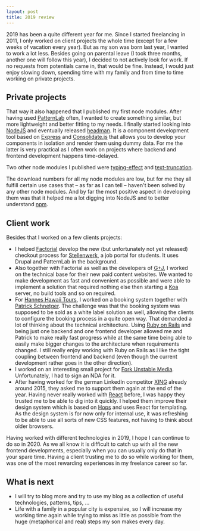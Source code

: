 ```yaml
---
layout: post
title: 2019 review
---
```


2019 has been a quite different year for me. Since I started freelancing in 2011, I only worked on client projects the whole time (except for a few weeks of vacation every year). But as my son was born last year, I wanted to work a lot less<!--more-->. Besides going on parental leave (I took three months, another one will follow this year), I decided to not actively look for work. If no requests from potentials came in, that would be fine. Instead, I would just enjoy slowing down, spending time with my family and from time to time working on private projects.

## Private projects

That way it also happened that I published my first node modules. After having used [PatternLab](https://patternlab.io/) often, I wanted to create something similar, but more lightweight and better fitting to my needs. I finally started looking into [NodeJS](https://nodejs.org/) and eventually released [headman](https://www.npmjs.com/package/headman). It is a component development tool based on [Express](https://www.npmjs.com/package/express) and [Consolidate.js](https://www.npmjs.com/package/consolidate) that allows you to develop your components in isolation and render them using dummy data. For me the latter is very practical as I often work on projects where backend and frontend development happens time-delayed.

Two other node modules I published were [typing-effect](https://www.npmjs.com/package/typing-effect) and [text-truncation](https://www.npmjs.com/package/text-truncation).

The download numbers for all my node modules are low, but for me they all fulfill certain use cases that – as far as I can tell – haven't been solved by any other node modules. And by far the most positive aspect in developing them was that it helped me a lot digging into NodeJS and to better understand [npm](https://www.npmjs.com/).

## Client work

Besides that I worked on a few clients projects:
- I helped [Factorial](https://www.factorial.io) develop the new (but unfortunately not yet released) checkout process for [Stellenwerk](https://www.stellenwerk-hamburg.de/), a job portal for students. It uses Drupal and PatternLab in the background.
- Also together with Factorial as well as the developers of [G+J](https://www.guj.de/), I worked on the technical base for their new paid content websites. We wanted to make development as fast and convenient as possible and were able to implement a solution that required nothing else then starting a [Koa]() server, no build tools and so on required.
- For [Hannes Hawaii Tours](https://www.hannes-hawaii-tours.de/), I worked on a booking system together with [Patrick Schnetger](https://www.patrick-schnetger.com/). The challenge was that the booking system was supposed to be sold as a white label solution as well, allowing the clients to configure the booking process in a quite open way. That demanded a lot of thinking about the technical architecture. Using [Ruby on Rails](https://rubyonrails.org/) and being just one backend and one frontend developer allowed me and Patrick to make really fast progress while at the same time being able to easily make bigger changes to the architecture when requirements changed. I still really enjoy working with Ruby on Rails as I like the tight coupling between frontend and backend (even though the current development rather goes in the other direction).
- I worked on an interesting small project for [Fork Unstable Media](https://www.fork.de/). Unfortunately, I had to sign an NDA for it.
- After having worked for the german LinkedIn competitor [XING](https://www.xing.com) already around 2015, they asked me to support them again at the end of the year. Having never really worked with [React](https://reactjs.org/) before, I was happy they trusted me to be able to dig into it quickly. I helped them improve their design system which is based on [Hops](https://github.com/xing/hops) and uses React for templating. As the design system is for now only for internal use, it was refreshing to be able to use all sorts of new CSS features, not having to think about older browsers.

Having worked with different technologies in 2019, I hope I can continue to do so in 2020. As we all know it is difficult to catch up with all the new frontend developments, especially when you can usually only do that in your spare time. Having a client trusting me to do so while working for them, was one of the most rewarding experiences in my freelance career so far.

## What is next

- I will try to blog more and try to use my blog as a collection of useful technologies, patterns, tips, …
- Life with a family in a popular city is expensive, so I will increase my working time again while trying to miss as little as possible from the huge (metaphorical and real) steps my son makes every day.

